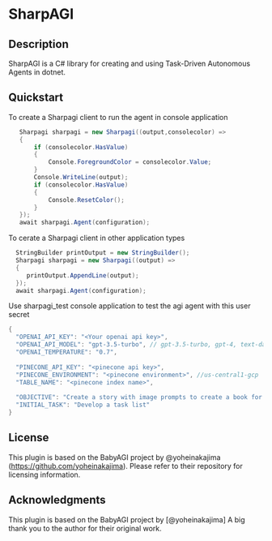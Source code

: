 # SharpAGI

## Description

SharpAGI is a C# library for creating and using Task-Driven Autonomous Agents in dotnet. 

## Quickstart

To create a Sharpagi client to run the agent in console application

```csharp
   Sharpagi sharpagi = new Sharpagi((output,consolecolor) =>
   {
       if (consolecolor.HasValue)
       {
           Console.ForegroundColor = consolecolor.Value;
       }
       Console.WriteLine(output);
       if (consolecolor.HasValue)
       {
           Console.ResetColor();
       }
   });
   await sharpagi.Agent(configuration);
```

To cerate a Sharpagi client in other application types
```csharp
  StringBuilder printOutput = new StringBuilder();
  Sharpagi sharpagi = new Sharpagi((output) =>
  {
     printOutput.AppendLine(output);
  });
  await sharpagi.Agent(configuration);
```

Use sharpagi_test console application to test the agi agent with this user secret

```csharp
{
  "OPENAI_API_KEY": "<Your openai api key>",
  "OPENAI_API_MODEL": "gpt-3.5-turbo", // gpt-3.5-turbo, gpt-4, text-davinci-003, etc
  "OPENAI_TEMPERATURE": "0.7",
 
  "PINECONE_API_KEY": "<pinecone api key>",
  "PINECONE_ENVIRONMENT": "<pinecone environment>", //us-central1-gcp
  "TABLE_NAME": "<pinecone index name>",
  
  "OBJECTIVE": "Create a story with image prompts to create a book for 6 years old.",
  "INITIAL_TASK": "Develop a task list"
}
```

## License
This plugin is based on the BabyAGI project by @yoheinakajima (https://github.com/yoheinakajima). Please refer to their repository for licensing information.

## Acknowledgments
This plugin is based on the BabyAGI project by [@yoheinakajima] A big thank you to the author for their original work.